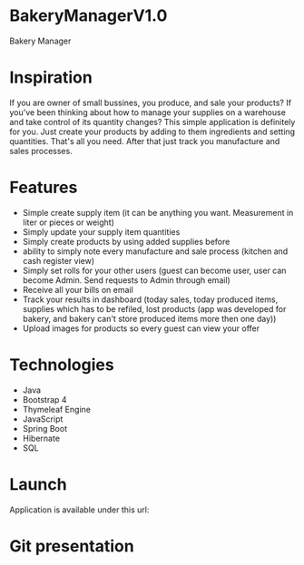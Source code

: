 # BakeryManagerV1.0
Bakery Manager
# Inspiration
If you are owner of small bussines, you produce, and sale your products?
If you've been thinking about how to manage your supplies on a warehouse and take control of its quantity changes?
This simple application is definitely for you. Just create your products by adding to them ingredients and setting quantities. That's all you need.
After that just track you manufacture and sales processes.
# Features
* Simple create supply item (it can be anything you want. Measurement in liter or pieces or weight)
* Simply update your supply item quantities
* Simply create products by using added supplies before
* ability to simply note every manufacture and sale process (kitchen and cash register view)
* Simply set rolls for your other users (guest can become user, user can become Admin. Send requests to Admin through email)
* Receive all your bills on email
* Track your results in dashboard (today sales, today produced items, supplies which has to be refiled, lost products (app was developed for bakery, and bakery can't store produced items more then one day))
* Upload images for products so every guest can view your offer
# Technologies
* Java
* Bootstrap 4
* Thymeleaf Engine
* JavaScript
* Spring Boot
* Hibernate
* SQL
# Launch
Application is available under this url:

# Git presentation

